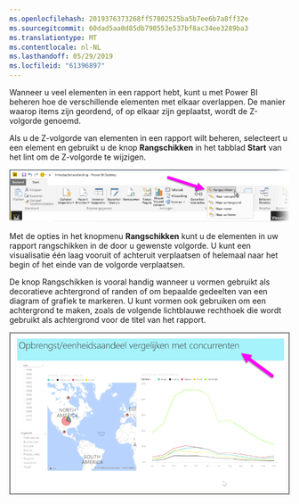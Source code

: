 ```yaml
---
ms.openlocfilehash: 2019376373268ff57802525ba5b7ee6b7a8ff32e
ms.sourcegitcommit: 60dad5aa0d85db790553e537bf8ac34ee3289ba3
ms.translationtype: MT
ms.contentlocale: nl-NL
ms.lasthandoff: 05/29/2019
ms.locfileid: "61396897"
---
```

Wanneer u veel elementen in een rapport hebt, kunt u met Power BI beheren hoe de verschillende elementen met elkaar overlappen. De manier waarop items zijn geordend, of op elkaar zijn geplaatst, wordt de Z-volgorde genoemd.

Als u de Z-volgorde van elementen in een rapport wilt beheren, selecteert u een element en gebruikt u de knop **Rangschikken** in het tabblad **Start** van het lint om de Z-volgorde te wijzigen.

![](media/3-11f-arrange-visual-zorder/3-11f_1.png)

Met de opties in het knopmenu **Rangschikken** kunt u de elementen in uw rapport rangschikken in de door u gewenste volgorde. U kunt een visualisatie één laag vooruit of achteruit verplaatsen of helemaal naar het begin of het einde van de volgorde verplaatsen.

De knop Rangschikken is vooral handig wanneer u vormen gebruikt als decoratieve achtergrond of randen of om bepaalde gedeelten van een diagram of grafiek te markeren. U kunt vormen ook gebruiken om een achtergrond te maken, zoals de volgende lichtblauwe rechthoek die wordt gebruikt als achtergrond voor de titel van het rapport.

![](media/3-11f-arrange-visual-zorder/3-11f_2.png)

